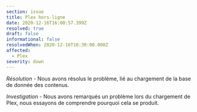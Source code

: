 ```yaml
---
section: issue
title: Plex hors-ligne
date: 2020-12-16T16:00:57.399Z
resolved: true
draft: false
informational: false
resolvedWhen: 2020-12-16T16:30:00.000Z
affected:
  - Plex
severity: down
---
```

*Résolution -* Nous avons résolus le problème, lié au chargement de la base de donnée des contenus.

*Investigation* - Nous avons remarqués un problème lors du chargement de Plex, nous essayons de comprendre pourquoi cela se produit.